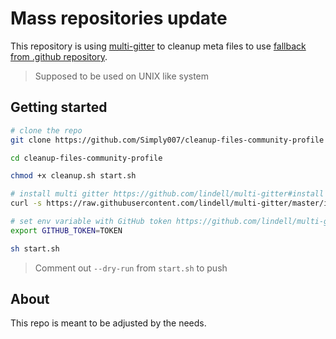 # Mass repositories update

This repository is using [multi-gitter](https://github.com/lindell/multi-gitter) to cleanup meta files to use [fallback from .github repository](https://docs.github.com/en/communities/setting-up-your-project-for-healthy-contributions/creating-a-default-community-health-file).

> Supposed to be used on UNIX like system

## Getting started

```sh
# clone the repo
git clone https://github.com/Simply007/cleanup-files-community-profile

cd cleanup-files-community-profile

chmod +x cleanup.sh start.sh

# install multi gitter https://github.com/lindell/multi-gitter#install
curl -s https://raw.githubusercontent.com/lindell/multi-gitter/master/install.sh | sh

# set env variable with GitHub token https://github.com/lindell/multi-gitter#token
export GITHUB_TOKEN=TOKEN

sh start.sh
```

> Comment out `--dry-run` from `start.sh` to push

## About

This repo is meant to be adjusted by the needs.